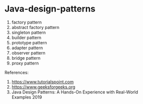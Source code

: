# Java-design-patterns

1) factory pattern
2) abstract factory pattern
3) singleton pattern
4) builder pattern
5) prototype pattern
6) adapter pattern
7) observer pattern
8) bridge pattern
9) proxy pattern



References:
  1) https://www.tutorialspoint.com
  2) https://www.geeksforgeeks.org
  3) Java Design Patterns: A Hands-On Experience with Real-World Examples 2019
